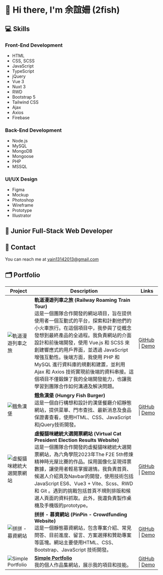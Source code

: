 # 👋 Hi there, I'm 余誼姍 (2fish)

## 💻 Skills

### Front-End Development
- HTML
- CSS, SCSS
- JavaScript
- TypeScript
- jQuery
- Vue 3
- Nuxt 3
- RWD
- Bootstrap 5
- Tailwind CSS
- Ajax
- Axios
- Firebase

### Back-End Development
- Node.js
- MySQL
- MongoDB
- Mongoose
- PHP
- MSSQL

### UI/UX Design
- Figma
- Mockup
- Photoshop
- Wireframe
- Prototype
- Illustrator

## 🌱 Junior Full-Stack Web Developer

## 📮 Contact
You can reach me at yain13142013@gmail.com

## 🗂 Portfolio

| Project | Description | Links |
|---------|-------------|-------|
| ![軌道漫遊列車之旅](https://firebasestorage.googleapis.com/v0/b/simpleportfolio-64b60.appspot.com/o/img%2Fproject-pic-2.png?alt=media&token=a9f35dcc-8b4a-4424-ab54-a9d06d3d1cd1) | **軌道漫遊列車之旅 (Railway Roaming Train Tour)**<br>這是一個團隊合作開發的網站項目，旨在提供使用者一個互動式的平台，探索和計劃他們的小火車旅行。在這個項目中，我參與了從概念發想到最終產品的全過程。我負責網站的介面設計和前後端開發，使用 Vue.js 和 SCSS 來創建響應式的用戶界面，並透過 JavaScript 增強互動性。後端方面，我使用 PHP 和 MySQL 進行資料庫的規劃和建置，並利用 Ajax 和 Axios 技術實現前後端的資料串接。這個項目不僅鍛鍊了我的全端開發能力，也讓我學習到團隊合作如何溝通及解決問題。 | [GitHub](#) \| [Demo](#) |
| ![餓魚漢堡](project-pic-url) | **餓魚漢堡 (Hungry Fish Burger)**<br>這是一個自行構想和設計的漢堡餐廳介紹靜態網站，提供菜單、門市查找、最新消息及食品保證書查看，使用HTML、CSS、JavaScript和jQuery技術開發。 | [GitHub](#) \| [Demo](#) |
| ![虛擬貓咪總統大選開票網站](project-pic-url) | **虛擬貓咪總統大選開票網站 (Virtual Cat President Election Results Website)**<br>這是一個團隊合作開發的虛擬貓咪總統大選開票網站，為六角學院2023年The F2E 5th修煉精神時光屋比賽的作品。採用圖像化呈現得票數據，讓使用者輕易掌握選情。我負責首頁、候選人介紹頁及Navbar的開發，使用技術包括JavaScript ES6、Vue3 + Vite、Scss、RWD 和 Git 。遇到的挑戰包括首頁不規則排版和候選人頁面的資料抓取。此外，我還負責製作桌機及手機版的prototype。 | [GitHub](#) \| [Demo](#) |
| ![拼拼 - 募資網站](project-pic-url) | **拼拼 - 募資網站 (PinPin - Crowdfunding Website)**<br>這是一個靜態募資網站，包含專案介紹、常見問答、目前進度、留言、方案選擇和贊助專案等區塊。網站主要使用HTML、CSS、Bootstrap、JavaScript 技術開發。 | [GitHub](#) \| [Demo](#) |
| ![Simple Portfolio](https://simpleportfolio-64b60.web.app/project-pic-url) | **[Simple Portfolio](https://simpleportfolio-64b60.web.app/)**<br>我的個人作品集網站，展示我的項目和技能。 | [GitHub](#) \| [Demo](#) |

